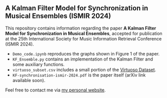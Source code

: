 ## A Kalman Filter Model for Synchronization in Musical Ensembles (ISMIR 2024)

This repository contains information regarding the paper **A Kalman Filter Model for Synchronization in Musical Ensembles**, accepted for publication at the 25th International Society for Music Information Retrieval Conference (ISMIR 2024).

* `Demo_code.ipynb` reproduces the graphs shown in Figure 1 of the paper.
* `KF_Ensemble.py` contains an implementation of the Kalman Filter and some auxiliary functions.
* `virtuoso_subset.csv` includes a small portion of the [Virtuoso Dataset](https://github.com/arme-project/virtuoso-strings).
* `KF-synchronisation-ismir-2024.pdf` is the paper itself (arXiv link available soon).

Feel free to contact me via [my personal website](https://hugocarvalho.mat.br/).
